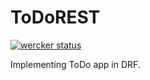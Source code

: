 # ToDoREST
[![wercker status](https://app.wercker.com/status/84d40eec94ac12c3067344a7deba3e61/s/master "wercker status")](https://app.wercker.com/project/byKey/84d40eec94ac12c3067344a7deba3e61)

Implementing ToDo app in DRF.
